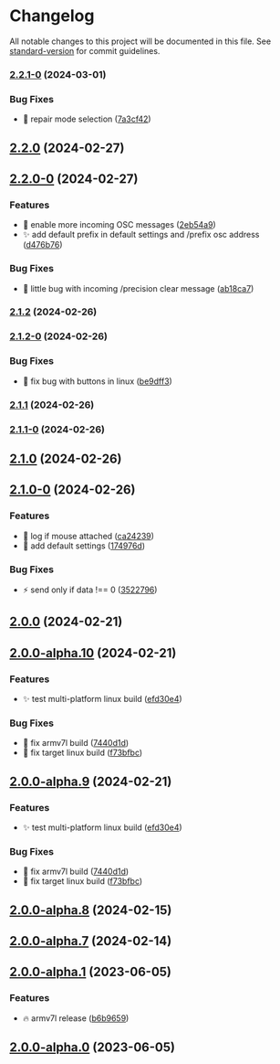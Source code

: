 # Changelog

All notable changes to this project will be documented in this file. See [standard-version](https://github.com/conventional-changelog/standard-version) for commit guidelines.

### [2.2.1-0](https://github.com/dewiweb/spacemouse-osc/compare/v2.2.0...v2.2.1-0) (2024-03-01)


### Bug Fixes

* :bug: repair mode selection ([7a3cf42](https://github.com/dewiweb/spacemouse-osc/commit/7a3cf42177f96b20b7bfa7713e2bd6fa34be591b))

## [2.2.0](https://github.com/dewiweb/spacemouse-osc/compare/v2.2.0-0...v2.2.0) (2024-02-27)

## [2.2.0-0](https://github.com/dewiweb/spacemouse-osc/compare/v2.1.2...v2.2.0-0) (2024-02-27)


### Features

* :rocket: enable more incoming OSC messages ([2eb54a9](https://github.com/dewiweb/spacemouse-osc/commit/2eb54a9f3eb9cd0b0f1afda5d15861f70abe6c17))
* :sparkles: add default prefix in default settings and /prefix osc address ([d476b76](https://github.com/dewiweb/spacemouse-osc/commit/d476b768a1c68caf4d6719dc9dda3b8944a4d66d))


### Bug Fixes

* :bug: little bug with incoming /precision clear message ([ab18ca7](https://github.com/dewiweb/spacemouse-osc/commit/ab18ca7c9fd7d853561c6ea72d36b5af5fe364cb))

### [2.1.2](https://github.com/dewiweb/spacemouse-osc/compare/v2.1.2-0...v2.1.2) (2024-02-26)

### [2.1.2-0](https://github.com/dewiweb/spacemouse-osc/compare/v2.1.1...v2.1.2-0) (2024-02-26)


### Bug Fixes

* :bug: fix bug with buttons in linux ([be9dff3](https://github.com/dewiweb/spacemouse-osc/commit/be9dff3d137a1a47681257823248f128ad222c3e))

### [2.1.1](https://github.com/dewiweb/spacemouse-osc/compare/v2.1.1-0...v2.1.1) (2024-02-26)

### [2.1.1-0](https://github.com/dewiweb/spacemouse-osc/compare/v2.1.0...v2.1.1-0) (2024-02-26)

## [2.1.0](https://github.com/dewiweb/spacemouse-osc/compare/v2.1.0-0...v2.1.0) (2024-02-26)

## [2.1.0-0](https://github.com/dewiweb/spacemouse-osc/compare/v2.0.0...v2.1.0-0) (2024-02-26)


### Features

* :memo: log if mouse attached ([ca24239](https://github.com/dewiweb/spacemouse-osc/commit/ca24239aa6fd6cd51ae5234dea837f369dd807cb))
* :rocket: add default settings ([174976d](https://github.com/dewiweb/spacemouse-osc/commit/174976d51d7f6078d90008c86245647313bd8e8b))


### Bug Fixes

* :zap: send only if data !== 0 ([3522796](https://github.com/dewiweb/spacemouse-osc/commit/352279689cf3b7bf5c36253691ff4080114a4690))

## [2.0.0](https://github.com/dewiweb/spacemouse-osc/compare/v2.0.0-alpha.10...v2.0.0) (2024-02-21)

## [2.0.0-alpha.10](https://github.com/dewiweb/spacemouse-osc/compare/v2.0.0-alpha.8...v2.0.0-alpha.10) (2024-02-21)


### Features

* :sparkles: test multi-platform linux build ([efd30e4](https://github.com/dewiweb/spacemouse-osc/commit/efd30e4e6b14a25aad259d0512ab9816a98229ba))


### Bug Fixes

* :bug: fix armv7l build ([7440d1d](https://github.com/dewiweb/spacemouse-osc/commit/7440d1d520aca8258a11ac4cd85cebe3796a777f))
* :bug: fix target linux build ([f73bfbc](https://github.com/dewiweb/spacemouse-osc/commit/f73bfbcc4947547a781138a0e8c841fd51585516))

## [2.0.0-alpha.9](https://github.com/dewiweb/spacemouse-osc/compare/v2.0.0-alpha.8...v2.0.0-alpha.9) (2024-02-21)


### Features

* :sparkles: test multi-platform linux build ([efd30e4](https://github.com/dewiweb/spacemouse-osc/commit/efd30e4e6b14a25aad259d0512ab9816a98229ba))


### Bug Fixes

* :bug: fix armv7l build ([7440d1d](https://github.com/dewiweb/spacemouse-osc/commit/7440d1d520aca8258a11ac4cd85cebe3796a777f))
* :bug: fix target linux build ([f73bfbc](https://github.com/dewiweb/spacemouse-osc/commit/f73bfbcc4947547a781138a0e8c841fd51585516))

## [2.0.0-alpha.8](https://github.com/dewiweb/spacemouse-osc/compare/v2.0.0-alpha.7...v2.0.0-alpha.8) (2024-02-15)

## [2.0.0-alpha.7](https://github.com/dewiweb/spacemouse-osc/compare/v2.0.0-alpha.6...v2.0.0-alpha.7) (2024-02-14)

## [2.0.0-alpha.1](https://github.com/dewiweb/spacemouse-osc/compare/v2.0.0-alpha.0...v2.0.0-alpha.1) (2023-06-05)


### Features

* :fire: armv7l release ([b6b9659](https://github.com/dewiweb/spacemouse-osc/commit/b6b9659b7439225781dda148113e214c5981c5a1))

## [2.0.0-alpha.0](https://github.com/dewiweb/spacemouse-osc/compare/v2.0.0-beta.1...v2.0.0-alpha.0) (2023-06-05)

